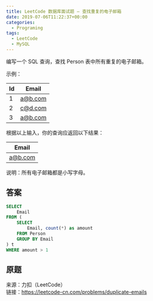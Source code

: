 ```yaml
---
title: LeetCode 数据库面试题 – 查找重复的电子邮箱
date: 2019-07-06T11:22:37+00:00
categories:
  - Programing
tags:
  - LeetCode
  - MySQL
---
```


编写一个 SQL 查询，查找 Person 表中所有重复的电子邮箱。

<!--more-->

示例：

| Id | Email   |
| -- | ------- |
| 1  | a@b.com |
| 2  | c@d.com |
| 3  | a@b.com |

根据以上输入，你的查询应返回以下结果：

| Email   |
| ------- |
| a@b.com |

说明：所有电子邮箱都是小写字母。

## 答案

```sql
SELECT 
    Email
FROM (
    SELECT 
        Email, count(*) as amount
    FROM Person
    GROUP BY Email
) t
WHERE amount > 1
```

## 原题

来源：力扣（LeetCode）  
链接：<https://leetcode-cn.com/problems/duplicate-emails>
